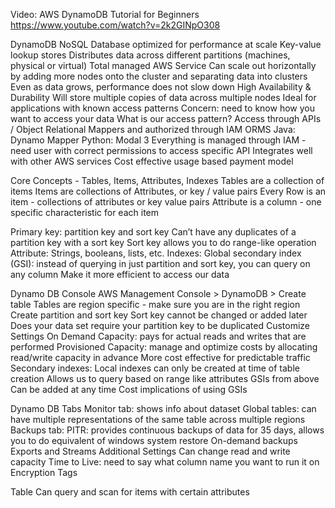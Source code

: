 Video: AWS DynamoDB Tutorial for Beginners
https://www.youtube.com/watch?v=2k2GINpO308

DynamoDB
NoSQL Database optimized for performance at scale
Key-value lookup stores
Distributes data across different partitions (machines, physical or virtual)
Total managed AWS Service
Can scale out horizontally by adding more nodes onto the cluster and separating data into clusters
Even as data grows, performance does not slow down
High Availability & Durability
Will store multiple copies of data across multiple nodes
Ideal for applications with known access patterns
Concern: need to know how you want to access your data
What is our access pattern?
Access through APIs / Object Relational Mappers and authorized through IAM
ORMS
Java: Dynamo Mapper
Python: Modal 3
Everything is managed through IAM - need user with correct permissions to access specific API
Integrates well with other AWS services 
Cost effective usage based payment model

Core Concepts - Tables, Items, Attributes, Indexes
Tables are a collection of items
Items are collections of Attributes, or key / value pairs
Every Row is an item - collections of attributes or key value pairs
Attribute is a column - one specific characteristic for each item

Primary key: partition key and sort key
Can’t have any duplicates of a partition key with a sort key
Sort key allows you to do range-like operation
Attribute: Strings, booleans, lists, etc.
Indexes:
Global secondary index (GSI): instead of querying in just partition and sort key, you can query on any column
Make it more efficient to access our data

Dynamo DB Console
AWS Management Console > DynamoDB > Create table
Tables are region specific - make sure you are in the right region
Create partition and sort key
Sort key cannot be changed or added later
Does your data set require your partition key to be duplicated
Customize Settings
On Demand Capacity: pays for actual reads and writes that are performed 
Provisioned Capacity: manage and optimize costs by allocating read/write capacity in advance
More cost effective for predictable traffic
Secondary indexes:
Local indexes can only be created at time of table creation
Allows us to query based on range like attributes
GSIs from above
Can be added at any time
Cost implications of using GSIs

Dynamo DB Tabs
Monitor tab: shows info about dataset
Global tables: can have multiple representations of the same table across multiple regions 
Backups tab: 
PITR: provides continuous backups of data for 35 days, allows you to do equivalent of windows system restore
On-demand backups
Exports and Streams
Additional Settings
Can change read and write capacity
Time to Live: need to say what column name you want to run it on
Encryption
Tags

Table
Can query and scan for items with certain attributes 

